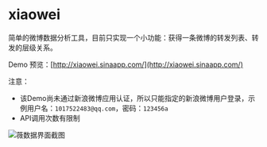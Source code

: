 xiaowei
=======

简单的微博数据分析工具，目前只实现一个小功能：获得一条微博的转发列表、转发的层级关系。

Demo 预览：[http://xiaowei.sinaapp.com/](http://xiaowei.sinaapp.com/)

注意：

* 该Demo尚未通过新浪微博应用认证，所以只能指定的新浪微博用户登录，示例用户名：`1017522483@qq.com`，密码：`123456a`
* API调用次数有限制

![薇数据界面截图](http://ww1.sinaimg.cn/large/5a7a189bgw1e73heo9u76j21cx0gpq7l.jpg)


